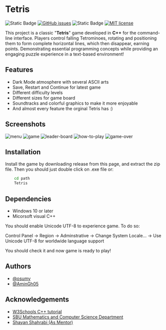 # Tetris

<!-- Badges -->
![Static Badge](https://img.shields.io/badge/C++-blue)
[![GitHub issues](https://badgen.net/github/issues/osumy/Tetris)](https://GitHub.com/osumy/Tetris/issues)
![Static Badge](https://img.shields.io/badge/version-1.0.2-purple)
[![MIT license](https://img.shields.io/badge/license-MIT-blue.svg)](https://lbesson.mit-license.org/)

This project is a classic "**Tetris**" game developed in **C++** for the command-line interface. Players control falling Tetrominoes, rotating and positioning them to form complete horizontal lines, which then disappear, earning points. Demonstrating essential programming concepts while providing an engaging puzzle experience in a text-based environment!


## Features

- Dark Mode atmosphere with several ASCII arts
- Save, Restart and Continue for latest game
- Different difficulty levels
- Different sizes for game board
- Soundtracks and colorful graphics to make it more enjoyable
- And almost every feature the orginal Tetris has :)


## Screenshots

![menu](Tetris/screenshots/menu.png)
![game](Tetris/screenshots/game.png)
![leader-board](Tetris/screenshots/leaderboard.png)
![how-to-play](Tetris/screenshots/howto.png)
![game-over](Tetris/screenshots/over.png)

## Installation

Install the game by downloading release from this page, and extract the zip file. Then you should just double click on .exe file or:

```cmd
    cd path
    Tetris
```

## Dependencies

- Windows 10 or later
- Micorsoft visual C++

You should enable Unicode UTF-8 to experience game. To do so:

Control Panel -> Region -> Adminstrative -> Change System Locale... -> Use Unicode UTF-8 for worldwide language support

You should check it and now game is ready to play!

    
## Authors

- [@osumy](https://github.com/osumy)
- [@AminGh05](https://github.com/Amin-Gh-05)


## Acknowledgements

- [W3Schools C++ tutorial](https://www.w3schools.com/cpp/)
- [SBU Mathematics and Computer Science Department](https://mathsci.sbu.ac.ir/)
- [Shayan Shahrabi (As Mentor)](https://github.com/ShayanShahrabi)
